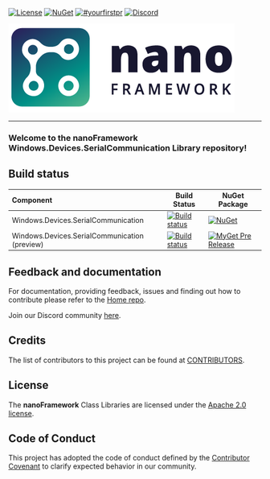 
[![License](https://img.shields.io/badge/License-Apache%202.0-blue.svg)](https://github.com/nanoframework/Home/blob/master/LICENSE) [![NuGet](https://img.shields.io/nuget/dt/nanoFramework.Windows.Devices.SerialCommunication.svg)]() [![#yourfirstpr](https://img.shields.io/badge/first--timers--only-friendly-blue.svg)](https://github.com/nanoframework/Home/blob/master/CONTRIBUTING.md)  [![Discord](https://img.shields.io/discord/478725473862549535.svg)](https://discord.gg/gCyBu8T)


![nanoFramework logo](https://github.com/nanoframework/Home/blob/master/resources/logo/nanoFramework-repo-logo.png)

-----

### Welcome to the **nanoFramework** Windows.Devices.SerialCommunication Library repository!


## Build status


| Component | Build Status | NuGet Package |
|:-|---|---|
| Windows.Devices.SerialCommunication | [![Build status](https://ci.appveyor.com/api/projects/status/ucxkrrmy3pde1x34/branch/master?svg=true)](https://ci.appveyor.com/project/nfbot/lib-windows-devices-serialcommunication/branch/master) | [![NuGet](https://img.shields.io/nuget/v/nanoFramework.Windows.Devices.SerialCommunication.svg)](https://www.nuget.org/packages/nanoFramework.Windows.Devices.SerialCommunication/)  |
| Windows.Devices.SerialCommunication (preview) |[![Build status](https://ci.appveyor.com/api/projects/status/ucxkrrmy3pde1x34/branch/develop?svg=true)](https://ci.appveyor.com/project/nfbot/lib-windows-devices-serialcommunication/branch/develop) | [![MyGet Pre Release](https://img.shields.io/myget/nanoframework-dev/vpre/nanoFramework.Windows.Devices.SerialCommunication.svg)](https://www.myget.org/feed/nanoframework-dev/package/nuget/nanoFramework.Windows.Devices.SerialCommunication) |


## Feedback and documentation

For documentation, providing feedback, issues and finding out how to contribute please refer to the [Home repo](https://github.com/nanoframework/Home).

Join our Discord community [here](https://discord.gg/gCyBu8T).


## Credits

The list of contributors to this project can be found at [CONTRIBUTORS](https://github.com/nanoframework/Home/blob/master/CONTRIBUTORS.md).


## License

The **nanoFramework** Class Libraries are licensed under the [Apache 2.0 license](http://www.apache.org/licenses/LICENSE-2.0).


## Code of Conduct
This project has adopted the code of conduct defined by the [Contributor Covenant](http://contributor-covenant.org/)
to clarify expected behavior in our community.
